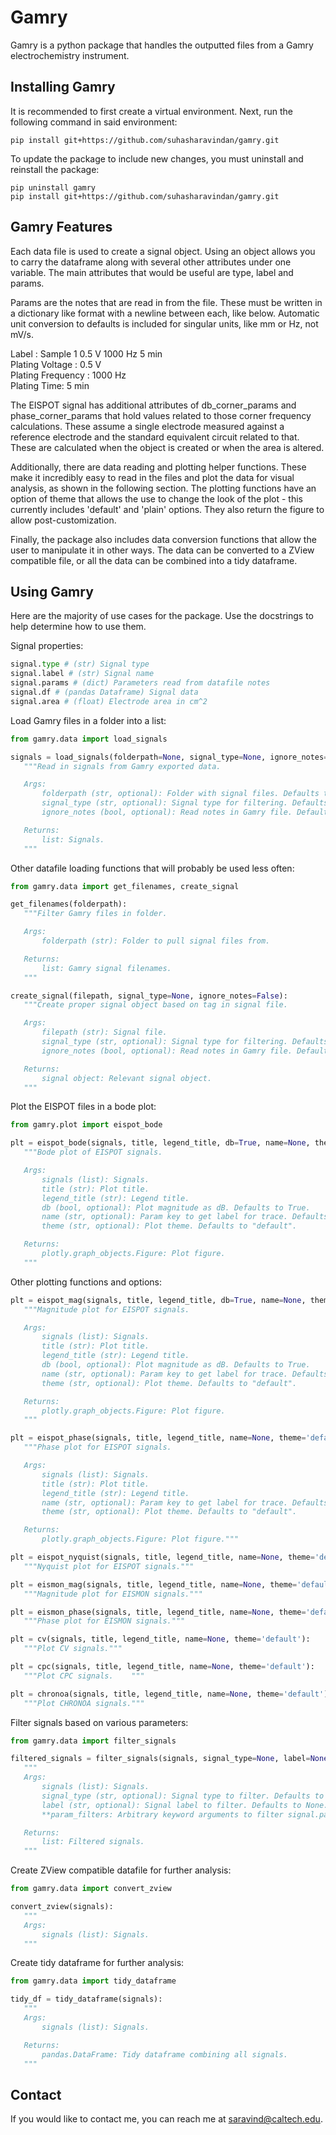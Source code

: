# Gamry
Gamry is a python package that handles the outputted files from a Gamry electrochemistry instrument.

## Installing Gamry
It is recommended to first create a virtual environment. Next, run the following command in said environment:

```console
pip install git+https://github.com/suhasharavindan/gamry.git
```

To update the package to include new changes, you must uninstall and reinstall the package:

```console
pip uninstall gamry
pip install git+https://github.com/suhasharavindan/gamry.git
```

## Gamry Features
Each data file is used to create a signal object. Using an object allows you to carry the dataframe along with several other attributes under one variable. The main attributes that would be useful are type, label and params.

Params are the notes that are read in from the file. These must be written in a dictionary like format with a newline between each, like below. Automatic unit conversion to defaults is included for singular units, like mm or Hz, not mV/s.

Label : Sample 1 0.5 V 1000 Hz 5 min\
Plating Voltage : 0.5 V\
Plating Frequency : 1000 Hz\
Plating Time: 5 min

The EISPOT signal has additional attributes of db_corner_params and phase_corner_params that hold values related to those corner frequency calculations. These assume a single electrode measured against a reference electrode and the standard equivalent circuit related to that. These are calculated when the object is created or when the area is altered.

Additionally, there are data reading and plotting helper functions. These make it incredibly easy to read in the files and plot the data for visual analysis, as shown in the following section. The plotting functions have an option of theme that allows the use to change the look of the plot - this currently includes 'default' and 'plain' options. They also return the figure to allow post-customization.

Finally, the package also includes data conversion functions that allow the user to manipulate it in other ways. The data can be converted to a ZView compatible file, or all the data can be combined into a tidy dataframe.

## Using Gamry
Here are the majority of use cases for the package. Use the docstrings to help determine how to use them.

Signal properties:
 ```python
signal.type # (str) Signal type
signal.label # (str) Signal name
signal.params # (dict) Parameters read from datafile notes
signal.df # (pandas Dataframe) Signal data
signal.area # (float) Electrode area in cm^2
```

Load Gamry files in a folder into a list:
 ```python
from gamry.data import load_signals

signals = load_signals(folderpath=None, signal_type=None, ignore_notes=False)
    """Read in signals from Gamry exported data.

    Args:
        folderpath (str, optional): Folder with signal files. Defaults to None.
        signal_type (str, optional): Signal type for filtering. Defaults to None.
        ignore_notes (bool, optional): Read notes in Gamry file. Defaults to False.

    Returns:
        list: Signals.
    """
```

Other datafile loading functions that will probably be used less often:
 ```python
from gamry.data import get_filenames, create_signal

get_filenames(folderpath):
    """Filter Gamry files in folder.

    Args:
        folderpath (str): Folder to pull signal files from.

    Returns:
        list: Gamry signal filenames.
    """

create_signal(filepath, signal_type=None, ignore_notes=False):
    """Create proper signal object based on tag in signal file.

    Args:
        filepath (str): Signal file.
        signal_type (str, optional): Signal type for filtering. Defaults to None.
        ignore_notes (bool, optional): Read notes in Gamry file. Defaults to False.

    Returns:
        signal object: Relevant signal object.
    """
```

Plot the EISPOT files in a bode plot:
 ```python
from gamry.plot import eispot_bode

plt = eispot_bode(signals, title, legend_title, db=True, name=None, theme='default')
    """Bode plot of EISPOT signals.

    Args:
        signals (list): Signals.
        title (str): Plot title.
        legend_title (str): Legend title.
        db (bool, optional): Plot magnitude as dB. Defaults to True.
        name (str, optional): Param key to get label for trace. Defaults to None.
        theme (str, optional): Plot theme. Defaults to "default".

    Returns:
        plotly.graph_objects.Figure: Plot figure.
    """
```

Other plotting functions and options:
 ```python
plt = eispot_mag(signals, title, legend_title, db=True, name=None, theme='default'):
    """Magnitude plot for EISPOT signals.

    Args:
        signals (list): Signals.
        title (str): Plot title.
        legend_title (str): Legend title.
        db (bool, optional): Plot magnitude as dB. Defaults to True.
        name (str, optional): Param key to get label for trace. Defaults to None.
        theme (str, optional): Plot theme. Defaults to "default".

    Returns:
        plotly.graph_objects.Figure: Plot figure.
    """

plt = eispot_phase(signals, title, legend_title, name=None, theme='default'):
    """Phase plot for EISPOT signals.

    Args:
        signals (list): Signals.
        title (str): Plot title.
        legend_title (str): Legend title.
        name (str, optional): Param key to get label for trace. Defaults to None.
        theme (str, optional): Plot theme. Defaults to "default".

    Returns:
        plotly.graph_objects.Figure: Plot figure."""

plt = eispot_nyquist(signals, title, legend_title, name=None, theme='default'):
    """Nyquist plot for EISPOT signals."""

plt = eismon_mag(signals, title, legend_title, name=None, theme='default'):
    """Magnitude plot for EISMON signals."""

plt = eismon_phase(signals, title, legend_title, name=None, theme='default'):
    """Phase plot for EISMON signals."""

plt = cv(signals, title, legend_title, name=None, theme='default'):
    """Plot CV signals."""

plt = cpc(signals, title, legend_title, name=None, theme='default'):
    """Plot CPC signals.    """

plt = chronoa(signals, title, legend_title, name=None, theme='default'):
    """Plot CHRONOA signals."""
```

Filter signals based on various parameters:
 ```python
from gamry.data import filter_signals

filtered_signals = filter_signals(signals, signal_type=None, label=None, **param_filters):
    """
    Args:
        signals (list): Signals.
        signal_type (str, optional): Signal type to filter. Defaults to None.
        label (str, optional): Signal label to filter. Defaults to None.
        **param_filters: Arbitrary keyword arguments to filter signal.params.

    Returns:
        list: Filtered signals.
    """
```

Create ZView compatible datafile for further analysis:
 ```python
from gamry.data import convert_zview

convert_zview(signals):
    """
    Args:
        signals (list): Signals.
    """
```

Create tidy dataframe for further analysis:
 ```python
from gamry.data import tidy_dataframe

tidy_df = tidy_dataframe(signals):
    """
    Args:
        signals (list): Signals.

    Returns:
        pandas.DataFrame: Tidy dataframe combining all signals.
    """
```

## Contact
If you would like to contact me, you can reach me at saravind@caltech.edu.